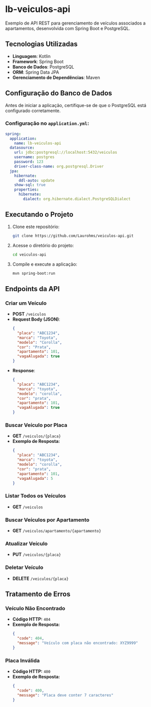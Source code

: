 # lb-veiculos-api

Exemplo de API REST para gerenciamento de veículos associados a apartamentos, desenvolvida com Spring Boot e PostgreSQL.

## Tecnologias Utilizadas

- **Linguagem**: Kotlin
- **Framework**: Spring Boot
- **Banco de Dados**: PostgreSQL
- **ORM**: Spring Data JPA
- **Gerenciamento de Dependências**: Maven

## Configuração do Banco de Dados

Antes de iniciar a aplicação, certifique-se de que o PostgreSQL está configurado corretamente.

### Configuração no `application.yml`:

```yaml
spring:
  application:
    name: lb-veiculos-api
  datasource:
    url: jdbc:postgresql://localhost:5432/veiculos
    username: postgres
    password: 123
    driver-class-name: org.postgresql.Driver
  jpa:
    hibernate:
      ddl-auto: update
    show-sql: true
    properties:
      hibernate:
        dialect: org.hibernate.dialect.PostgreSQLDialect
```

## Executando o Projeto

1. Clone este repositório:
   ```sh
   git clone https://github.com/Laurohms/veiculos-api.git
   ```
2. Acesse o diretório do projeto:
   ```sh
   cd veiculos-api
   ```
3. Compile e execute a aplicação:
   ```sh
   mvn spring-boot:run
   ```

## Endpoints da API

### Criar um Veículo
- **POST** `/veiculos`
- **Request Body (JSON)**:
  ```json
  {
    "placa": "ABC1234",
    "marca": "Toyota",
    "modelo": "Corolla",
    "cor": "Prata",
    "apartamento": 101,
    "vagaAlugada": true
  }
  ```
- **Response**:
  ```json
  {
    "placa": "ABC1234",
    "marca": "toyota",
    "modelo": "corolla",
    "cor": "prata",
    "apartamento": 101,
    "vagaAlugada": true
  }
  ```

### Buscar Veículo por Placa
- **GET** `/veiculos/{placa}`
- **Exemplo de Resposta:**
  ```json
  {
    "placa": "ABC1234",
    "marca": "toyota",
    "modelo": "corolla",
    "cor": "prata",
    "apartamento": 101,
    "vagaAlugada": 5
  }
  ```

### Listar Todos os Veículos
- **GET** `/veiculos`

### Buscar Veículos por Apartamento
- **GET** `/veiculos/apartamento/{apartamento}`

### Atualizar Veículo
- **PUT** `/veiculos/{placa}`

### Deletar Veículo
- **DELETE** `/veiculos/{placa}`

## Tratamento de Erros

### Veículo Não Encontrado
- **Código HTTP:** `404`
- **Exemplo de Resposta:**
  ```json
  {
    "code": 404,
    "message": "Veículo com placa não encontrado: XYZ9999"
  }
  ```

### Placa Inválida
- **Código HTTP:** `400`
- **Exemplo de Resposta:**
  ```json
  {
    "code": 400,
    "message": "Placa deve conter 7 caracteres"
  }
  ```

